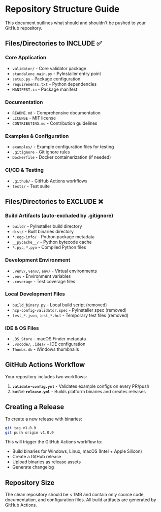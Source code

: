# Repository Structure Guide

This document outlines what should and shouldn't be pushed to your GitHub repository.

## Files/Directories to INCLUDE ✅

### Core Application
- `validator/` - Core validator package
- `standalone_main.py` - PyInstaller entry point
- `setup.py` - Package configuration
- `requirements.txt` - Python dependencies
- `MANIFEST.in` - Package manifest

### Documentation
- `README.md` - Comprehensive documentation
- `LICENSE` - MIT license
- `CONTRIBUTING.md` - Contribution guidelines

### Examples & Configuration
- `examples/` - Example configuration files for testing
- `.gitignore` - Git ignore rules
- `Dockerfile` - Docker containerization (if needed)

### CI/CD & Testing
- `.github/` - GitHub Actions workflows
- `tests/` - Test suite

## Files/Directories to EXCLUDE ❌

### Build Artifacts (auto-excluded by .gitignore)
- `build/` - PyInstaller build directory
- `dist/` - Built binaries directory
- `*.egg-info/` - Python package metadata
- `__pycache__/` - Python bytecode cache
- `*.pyc`, `*.pyo` - Compiled Python files

### Development Environment
- `.venv/`, `venv/`, `env/` - Virtual environments
- `.env` - Environment variables
- `.coverage` - Test coverage files

### Local Development Files
- `build_binary.py` - Local build script (removed)
- `hcp-config-validator.spec` - PyInstaller spec (removed)
- `test_*.json`, `test_*.hcl` - Temporary test files (removed)

### IDE & OS Files
- `.DS_Store` - macOS Finder metadata
- `.vscode/`, `.idea/` - IDE configuration
- `Thumbs.db` - Windows thumbnails

## GitHub Actions Workflow

Your repository includes two workflows:

1. **`validate-config.yml`** - Validates example configs on every PR/push
2. **`build-release.yml`** - Builds platform binaries and creates releases

## Creating a Release

To create a new release with binaries:

```bash
git tag v1.0.0
git push origin v1.0.0
```

This will trigger the GitHub Actions workflow to:
- Build binaries for Windows, Linux, macOS (Intel + Apple Silicon)
- Create a GitHub release
- Upload binaries as release assets
- Generate changelog

## Repository Size

The clean repository should be < 1MB and contain only source code, documentation, and configuration files. All build artifacts are generated by GitHub Actions.